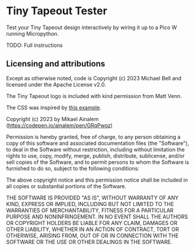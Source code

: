 # Tiny Tapeout Tester

Test your Tiny Tapeout design interactively by wiring it up to a Pico W running Micropython.

TODO: Full instructions

## Licensing and attributions

Except as otherwise noted, code is Copyright (c) 2023 Michael Bell and licensed under the Apache License v2.0.

The Tiny Tapeout logo is included with kind permission from Matt Venn.

The CSS was inspired by [this example](https://codepen.io/ainalem/pen/GRqPwoz).

Copyright (c) 2023 by Mikael Ainalem (https://codepen.io/ainalem/pen/GRqPwoz)

Permission is hereby granted, free of charge, to any person obtaining a copy of this software and associated documentation files (the "Software"), to deal in the Software without restriction, including without limitation the rights to use, copy, modify, merge, publish, distribute, sublicense, and/or sell copies of the Software, and to permit persons to whom the Software is furnished to do so, subject to the following conditions:

The above copyright notice and this permission notice shall be included in all copies or substantial portions of the Software.

THE SOFTWARE IS PROVIDED "AS IS", WITHOUT WARRANTY OF ANY KIND, EXPRESS OR IMPLIED, INCLUDING BUT NOT LIMITED TO THE WARRANTIES OF MERCHANTABILITY, FITNESS FOR A PARTICULAR PURPOSE AND NONINFRINGEMENT. IN NO EVENT SHALL THE AUTHORS OR COPYRIGHT HOLDERS BE LIABLE FOR ANY CLAIM, DAMAGES OR OTHER LIABILITY, WHETHER IN AN ACTION OF CONTRACT, TORT OR OTHERWISE, ARISING FROM, OUT OF OR IN CONNECTION WITH THE SOFTWARE OR THE USE OR OTHER DEALINGS IN THE SOFTWARE.